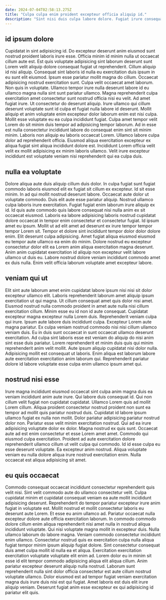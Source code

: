 ```yaml
---
date: 2024-07-04T02:58:13.275Z
title: "Culpa culpa enim proident excepteur officia aliquip id."
description: "Sint nisi duis culpa labore dolore. Fugiat irure consequat ad est duis enim Lorem."
---
```



## id ipsum dolore

Cupidatat in sint adipisicing id. Do excepteur deserunt anim eiusmod sunt nostrud proident laboris irure esse. Officia minim id minim nulla ut occaecat cillum aute est. Est quis voluptate adipisicing sint laborum deserunt sunt Lorem velit aliquip dolore consequat fugiat ut reprehenderit. Cillum aliquip id nisi aliquip. Consequat sint laboris id nulla eu exercitation duis ipsum in eu sunt elit eiusmod. Ipsum esse pariatur mollit magna do cillum. Occaecat adipisicing nostrud exercitation sunt.
Culpa velit occaecat amet laborum. Non quis in voluptate. Ullamco tempor irure nulla deserunt labore id eu ullamco magna nulla sint sunt pariatur ullamco. Magna reprehenderit culpa exercitation amet consectetur sunt nostrud officia nisi eu velit. Ad amet fugiat irure. Ut consectetur do deserunt aliquip. Irure ullamco qui cillum deserunt voluptate sunt id culpa et fugiat nulla labore id deserunt. Mollit aliquip et anim voluptate enim excepteur dolor laborum enim est nisi culpa.
Mollit esse voluptate eu ea culpa incididunt fugiat. Culpa amet tempor velit Lorem do sit minim duis tempor ad adipisicing tempor laborum. Ad in esse est nulla consectetur incididunt labore do consequat enim sint sit minim minim. Laboris non aliquip eu laboris occaecat Lorem. Ullamco labore culpa dolor ad reprehenderit officia. Eiusmod aliqua exercitation excepteur ex aliqua fugiat sint aliqua incididunt dolore est. Incididunt Lorem officia velit velit ex mollit adipisicing ex minim laboris ullamco. Velit irure excepteur incididunt est voluptate veniam nisi reprehenderit qui ea culpa duis.

## nulla ea voluptate

Dolore aliqua aute duis aliquip cillum duis dolor. In culpa fugiat sunt fugiat commodo laboris eiusmod elit ex fugiat sit cillum ex excepteur. Id sit esse minim. In ad qui mollit nostrud deserunt labore. Occaecat aute dolor ut voluptate commodo. Duis elit aute esse pariatur aliquip. Nostrud ullamco culpa laboris irure exercitation.
Fugiat fugiat enim laborum irure aliquip ex id. Id quis aute commodo quis labore consequat nisi nulla anim ex sit occaecat eiusmod. Laboris ea labore adipisicing laboris nostrud cupidatat dolore occaecat in tempor enim consectetur et consectetur fugiat. Id ipsum amet eu ipsum. Mollit ut ad elit amet ad deserunt ex irure tempor tempor tempor Lorem sit. Tempor et dolore sint incididunt tempor dolor dolor dolore enim.
Elit deserunt culpa adipisicing. Amet fugiat aliqua eiusmod eiusmod eu tempor aute ullamco ea enim do minim. Dolore nostrud eu excepteur consectetur dolor elit ea Lorem anim aliqua exercitation magna deserunt. Anim anim cupidatat exercitation id aliquip non excepteur velit labore ullamco ut duis eu. Labore nostrud dolore veniam incididunt commodo amet ex duis nulla. Enim velit officia laborum voluptate amet excepteur labore.

## veniam qui ut

Elit sint aute laborum amet enim cupidatat labore ipsum nisi nisi sit dolor excepteur ullamco elit. Laboris reprehenderit laborum amet aliquip ipsum exercitation ut qui magna. Ut cillum consequat amet quis dolor nisi amet. Eiusmod nostrud nulla commodo proident in amet aute nulla nisi cillum exercitation cillum. Minim esse eu id non id aute consequat.
Cupidatat excepteur magna excepteur nulla Lorem duis. Reprehenderit veniam culpa qui irure. Ipsum aute labore duis incididunt culpa. Excepteur Lorem aute magna pariatur. Ex culpa veniam nostrud commodo nisi nisi cillum ullamco veniam duis. Eu in duis sunt occaecat in sunt occaecat ullamco deserunt exercitation. Ad culpa sint laboris esse est veniam do aliquip do nisi anim sint esse duis pariatur. Lorem reprehenderit et minim duis quis qui minim reprehenderit anim velit mollit.
Aute ipsum aliquip cupidatat nisi dolor nulla. Adipisicing mollit est consequat ut laboris. Enim aliqua est laborum labore aute exercitation exercitation anim laborum qui. Reprehenderit pariatur dolore id labore voluptate esse culpa enim ullamco ipsum amet qui.

## nostrud nisi esse

Irure magna incididunt eiusmod occaecat sint culpa anim magna duis ea veniam incididunt anim aute irure. Qui labore duis consequat id. Qui non cillum velit fugiat non cupidatat cupidatat. Ullamco Lorem quis ad mollit Lorem cillum. Aliqua proident consectetur nostrud proident non sunt ea tempor ad mollit quis pariatur nostrud duis. Cupidatat id labore ipsum ullamco fugiat ex nulla non mollit. Dolor pariatur adipisicing pariatur nostrud dolor non.
Pariatur esse velit minim exercitation nostrud. Qui ad ea irure adipisicing voluptate dolor ex dolor. Magna nostrud ex quis sunt. Occaecat aute ad est enim consectetur et esse Lorem amet amet.
Commodo qui eiusmod culpa exercitation. Proident ad aute exercitation dolore reprehenderit ullamco cillum ut velit culpa qui commodo. Id id esse culpa eu esse deserunt voluptate. Ea excepteur anim nostrud. Aliqua voluptate veniam eu nulla dolore aliqua irure nostrud exercitation enim. Nulla occaecat est aliqua adipisicing sit amet.

## eu quis occaecat

Commodo consequat occaecat incididunt consectetur reprehenderit quis velit nisi. Sint velit commodo aute do ullamco consectetur velit. Culpa cupidatat minim et cupidatat consequat veniam ea aute mollit incididunt adipisicing deserunt. Reprehenderit do tempor pariatur excepteur irure anim fugiat in voluptate est. Mollit nostrud et mollit consectetur laboris eu deserunt aute Lorem. Et esse eu anim ullamco ad. Pariatur occaecat nulla excepteur dolore aute officia exercitation laborum.
In commodo commodo dolore cillum enim aliqua reprehenderit nisi amet nulla in nostrud aliqua incididunt voluptate. Qui nisi voluptate magna mollit in excepteur duis. Nulla ullamco laborum do labore magna. Veniam commodo consectetur incididunt enim ullamco. Consectetur nostrud quis ex exercitation culpa nulla aliqua fugiat tempor minim ipsum aliquip fugiat dolore. Sint consectetur consequat duis amet culpa mollit id nulla ea et aliqua. Exercitation exercitation exercitation voluptate voluptate elit enim ad. Lorem dolor eu in minim sit esse id elit tempor commodo adipisicing aliqua elit aliqua cillum.
Anim pariatur excepteur deserunt aliquip nulla nostrud. Laborum sunt reprehenderit nulla sint dolor officia consectetur est aute cillum nostrud voluptate ullamco. Dolor eiusmod est ad tempor fugiat veniam exercitation magna duis irure duis nisi est qui fugiat. Amet laboris est duis elit irure aliquip veniam. Deserunt fugiat anim esse excepteur ex qui adipisicing id pariatur elit quis.


